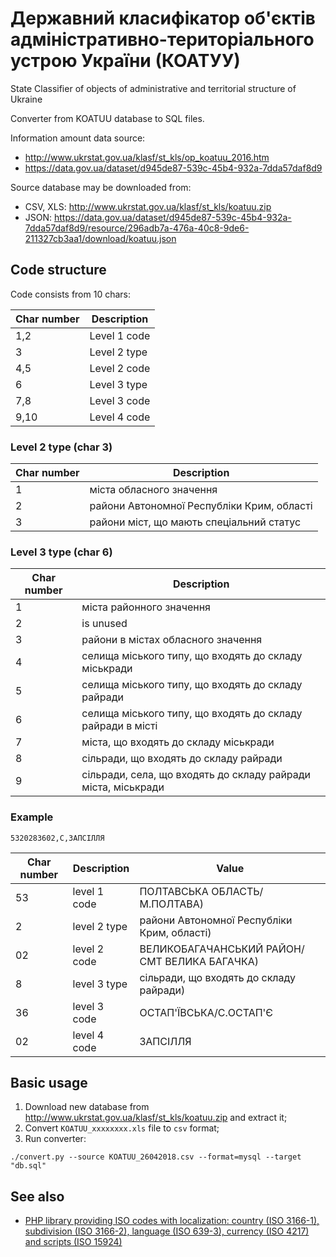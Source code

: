 # Державний класифікатор об'єктів адміністративно-територіального устрою України (КОАТУУ)

State Classifier of objects of administrative and territorial structure of Ukraine

Converter from KOATUU database to SQL files.

Information amount data source: 
* http://www.ukrstat.gov.ua/klasf/st_kls/op_koatuu_2016.htm
* https://data.gov.ua/dataset/d945de87-539c-45b4-932a-7dda57daf8d9

Source database may be downloaded from:

* CSV, XLS: http://www.ukrstat.gov.ua/klasf/st_kls/koatuu.zip
* JSON: https://data.gov.ua/dataset/d945de87-539c-45b4-932a-7dda57daf8d9/resource/296adb7a-476a-40c8-9de6-211327cb3aa1/download/koatuu.json


## Code structure

Code consists from 10 chars:

| Char number | Description |
| ---  | ------------- |
| 1,2  | Level 1 code  |
| 3    | Level 2 type  |
| 4,5  | Level 2 code  |
| 6    | Level 3 type  |
| 7,8  | Level 3 code  |
| 9,10 | Level 4 code  |

### Level 2 type (char 3)

| Char number | Description |
|---|---|
| 1 | міста обласного значення |
| 2 | райони Автономної Республіки Крим, області |
| 3 | райони міст, що мають спеціальний статус |

### Level 3 type (char 6)

| Char number | Description |
|---|---|
| 1 | міста районного значення |
| 2 | is unused |
| 3 | райони в містах обласного значення |
| 4 | селища міського типу, що входять до складу міськради |
| 5 | селища міського типу, що входять до складу райради |
| 6 | селища міського типу, що входять до складу райради в місті |
| 7 | міста, що входять до складу міськради |
| 8 | сільради, що входять до складу райради |
| 9 | сільради, села, що входять до складу райради міста, міськради |

### Example 

```
5320283602,С,ЗАПСІЛЛЯ
```
| Char number | Description | Value |
|---|---|---|
| 53 | level 1 code | ПОЛТАВСЬКА ОБЛАСТЬ/М.ПОЛТАВА)
| 2 | level 2 type | райони Автономної Республіки Крим, області)
| 02 | level 2 code | ВЕЛИКОБАГАЧАНСЬКИЙ РАЙОН/СМТ ВЕЛИКА БАГАЧКА)
| 8 | level 3 type | сільради, що входять до складу райради)
| 36 | level 3 code | ОСТАП'ЇВСЬКА/С.ОСТАП'Є |
| 02 | level 4 code | ЗАПСІЛЛЯ |

## Basic usage

1. Download new database from http://www.ukrstat.gov.ua/klasf/st_kls/koatuu.zip and extract it;
2. Сonvert `KOATUU_xxxxxxxx.xls` file to `csv` format;
3. Run converter:
```
./convert.py --source KOATUU_26042018.csv --format=mysql --target "db.sql"
```

## See also

* [PHP library providing ISO codes with localization: country (ISO 3166-1), subdivision (ISO 3166-2), language (ISO 639-3), currency (ISO 4217) and scripts (ISO 15924)](https://github.com/sokil/php-isocodes)


